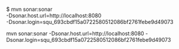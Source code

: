 $ mvn sonar:sonar \
    -Dsonar.host.url=http://localhost:8080 \
    -Dsonar.login=squ_693cbdf15a0722580512086bf2761febe9d49073

mvn sonar:sonar -Dsonar.host.url=http://localhost:8080 -Dsonar.login=squ_693cbdf15a0722580512086bf2761febe9d49073